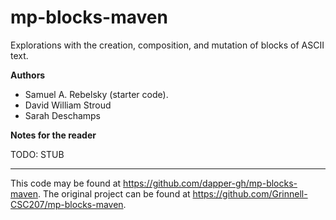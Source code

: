 # mp-blocks-maven

Explorations with the creation, composition, and mutation of blocks of ASCII text.

**Authors**

* Samuel A. Rebelsky (starter code).
* David William Stroud
* Sarah Deschamps

**Notes for the reader**

TODO: STUB

---

This code may be found at <https://github.com/dapper-gh/mp-blocks-maven>. The original project can be found at <https://github.com/Grinnell-CSC207/mp-blocks-maven>.
